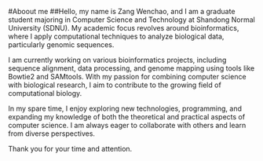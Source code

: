#Aboout me
##Hello, my name is Zang Wenchao, and I am a graduate student majoring in Computer Science and Technology at Shandong Normal University (SDNU). My academic focus revolves around bioinformatics, where I apply computational techniques to analyze biological data, particularly genomic sequences.

I am currently working on various bioinformatics projects, including sequence alignment, data processing, and genome mapping using tools like Bowtie2 and SAMtools. With my passion for combining computer science with biological research, I aim to contribute to the growing field of computational biology.

In my spare time, I enjoy exploring new technologies, programming, and expanding my knowledge of both the theoretical and practical aspects of computer science. I am always eager to collaborate with others and learn from diverse perspectives.

Thank you for your time and attention.

<!--

-->
